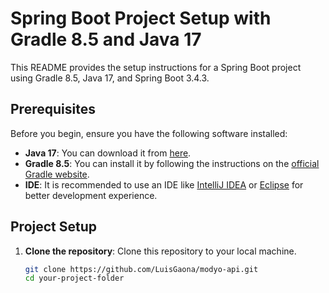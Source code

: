 # Spring Boot Project Setup with Gradle 8.5 and Java 17

This README provides the setup instructions for a Spring Boot project using Gradle 8.5, Java 17, and Spring Boot 3.4.3.

## Prerequisites

Before you begin, ensure you have the following software installed:

- **Java 17**: You can download it from [here](https://download.java.net/openjdk/jdk17.0.0.1/ri/openjdk-17.0.0.1+2_windows-x64_bin.zip).
- **Gradle 8.5**: You can install it by following the instructions on the [official Gradle website](https://gradle.org/install/).
- **IDE**: It is recommended to use an IDE like [IntelliJ IDEA](https://www.jetbrains.com/idea/) or [Eclipse](https://www.eclipse.org/) for better development experience.

## Project Setup

1. **Clone the repository**:
   Clone this repository to your local machine.

   ```bash
   git clone https://github.com/LuisGaona/modyo-api.git
   cd your-project-folder
